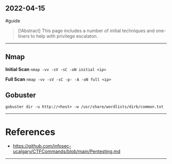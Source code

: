 ## 2022-04-15
#guide 

> [!Abstract]
> This page includes a number of initial techniques and one-liners to help with privilege escalaton.

---

## Nmap
**Initial Scan**
`nmap -vv -sV -sC -oN initial <ip>`

**Full Scan**
`nmap -vv -sV -sC -p- -A -oN full <ip>`

## Gobuster
`gobuster dir -u http://<host> -w /usr/share/wordlists/dirb/common.txt`

---

# References
- https://github.com/infosec-ucalgary/CTFCommands/blob/main/Pentesting.md

---